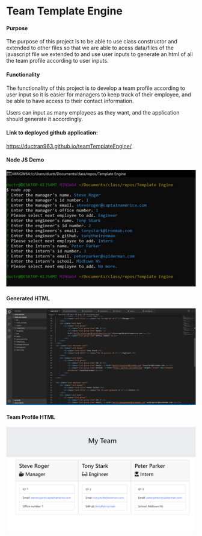 # Team Template Engine

#### Purpose

The purpose of this project is to be able to use class constructor and extended to other files so that we are able to acess data/files of the javascript file we extended to and use user inputs to generate an html of all the team profile according to user inputs.

#### Functionality

The functionality of this project is to develop a team profile according to user input so it is easier for managers to keep track of their employee, and be able to have access to their contact information.

Users can input as many employees as they want, and the application should generate it accordingly.

#### Link to deployed github application: 

https://ductran963.github.io/teamTemplateEngine/

#### Node JS Demo
![image info](./nodeJS.png)

#### Generated HTML
![image info](./generatedHtml.png)

#### Team Profile HTML

![image info](./team.png)
